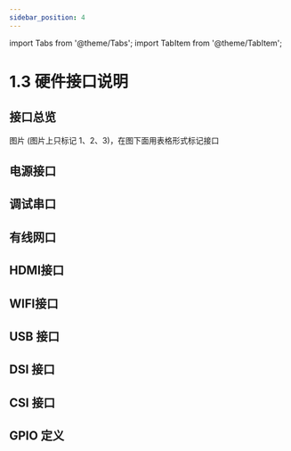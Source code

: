 ```yaml
---
sidebar_position: 4
---
```


import Tabs from '@theme/Tabs';
import TabItem from '@theme/TabItem';

# 1.3 硬件接口说明

## 接口总览

图片 (图片上只标记 1、2、3)，在图下面用表格形式标记接口

## 电源接口

## 调试串口

## 有线网口

## HDMI接口

## WIFI接口

## USB 接口

## DSI 接口

## CSI 接口

## GPIO 定义
